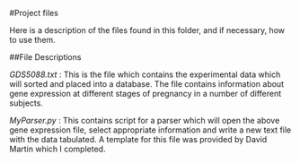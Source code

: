 #Project files

Here is a description of the files found in this folder, and if necessary, how to use them. 

##File Descriptions



*GDS5088.txt* : This is the file which contains the experimental data which will sorted and placed into a database. The file contains information about gene expression at different stages of pregnancy in a number of different subjects. 

*MyParser.py* : This contains script for a parser which will open the above gene expression file, select appropriate information and write a new text file with the data tabulated. A template for this file was provided by David Martin which I completed. 

